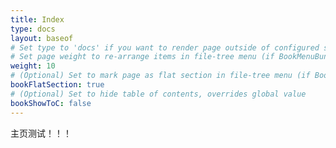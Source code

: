 ```yaml
---
title: Index
type: docs
layout: baseof
# Set type to 'docs' if you want to render page outside of configured section or if you render section other than 'docs'
# Set page weight to re-arrange items in file-tree menu (if BookMenuBundle not set)
weight: 10
# (Optional) Set to mark page as flat section in file-tree menu (if BookMenuBundle not set)
bookFlatSection: true
# (Optional) Set to hide table of contents, overrides global value
bookShowToC: false
---
```


主页测试！！！
